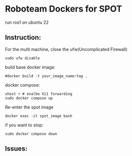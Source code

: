 # Roboteam Dockers for SPOT
run ros1 on ubuntu 22

## Instruction:

For the multi machine, close the ufw(Uncomplicated Firewall)
```
sudo ufw disable
```

build base docker image:
```
#docker build -t your_image_name:tag .
```

docker compose:
```
xhost + # enalbe X11 forwarding
sudo docker compose up

```

Re-enter the spot image
```
docker exec -it spot_image bash
```


if you want to stop:
```
sudo docker compose down
```

## Issues:
